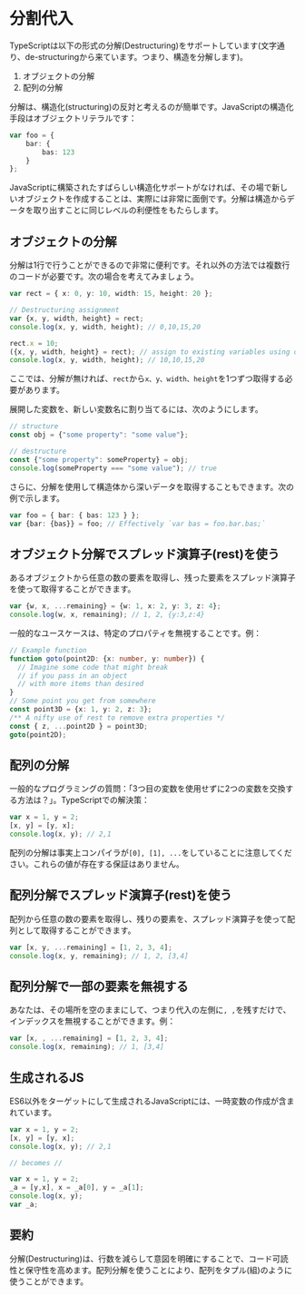 # 分割代入

TypeScriptは以下の形式の分解\(Destructuring\)をサポートしています\(文字通り、de-structuringから来ています。つまり、構造を分解します\)。

1. オブジェクトの分解
2. 配列の分解

分解は、構造化\(structuring\)の反対と考えるのが簡単です。JavaScriptの構造化手段はオブジェクトリテラルです：

```typescript
var foo = {
    bar: {
        bas: 123
    }
};
```

JavaScriptに構築されたすばらしい構造化サポートがなければ、その場で新しいオブジェクトを作成することは、実際には非常に面倒です。分解は構造からデータを取り出すことに同じレベルの利便性をもたらします。

## オブジェクトの分解

分解は1行で行うことができるので非常に便利です。それ以外の方法では複数行のコードが必要です。次の場合を考えてみましょう。

```typescript
var rect = { x: 0, y: 10, width: 15, height: 20 };

// Destructuring assignment
var {x, y, width, height} = rect;
console.log(x, y, width, height); // 0,10,15,20

rect.x = 10;
({x, y, width, height} = rect); // assign to existing variables using outer parentheses
console.log(x, y, width, height); // 10,10,15,20
```

ここでは、分解が無ければ、`rect`から`x、y、width、height`を1つずつ取得する必要があります。

展開した変数を、新しい変数名に割り当てるには、次のようにします。

```typescript
// structure
const obj = {"some property": "some value"};

// destructure
const {"some property": someProperty} = obj;
console.log(someProperty === "some value"); // true
```

さらに、分解を使用して構造体から深いデータを取得することもできます。次の例で示します。

```typescript
var foo = { bar: { bas: 123 } };
var {bar: {bas}} = foo; // Effectively `var bas = foo.bar.bas;`
```

## オブジェクト分解でスプレッド演算子\(rest\)を使う

あるオブジェクトから任意の数の要素を取得し、残った要素をスプレッド演算子を使って取得することができます。

```typescript
var {w, x, ...remaining} = {w: 1, x: 2, y: 3, z: 4};
console.log(w, x, remaining); // 1, 2, {y:3,z:4}
```

一般的なユースケースは、特定のプロパティを無視することです。例：

```typescript
// Example function
function goto(point2D: {x: number, y: number}) {
  // Imagine some code that might break
  // if you pass in an object
  // with more items than desired
}
// Some point you get from somewhere
const point3D = {x: 1, y: 2, z: 3};
/** A nifty use of rest to remove extra properties */
const { z, ...point2D } = point3D;
goto(point2D);
```

## 配列の分解

一般的なプログラミングの質問：「3つ目の変数を使用せずに2つの変数を交換する方法は？」。TypeScriptでの解決策：

```typescript
var x = 1, y = 2;
[x, y] = [y, x];
console.log(x, y); // 2,1
```

配列の分解は事実上コンパイラが`[0], [1], ...`をしていることに注意してください。これらの値が存在する保証はありません。

## 配列分解でスプレッド演算子\(rest\)を使う

配列から任意の数の要素を取得し、残りの要素を、スプレッド演算子を使って配列として取得することができます。

```typescript
var [x, y, ...remaining] = [1, 2, 3, 4];
console.log(x, y, remaining); // 1, 2, [3,4]
```

## 配列分解で一部の要素を無視する

あなたは、その場所を空のままにして、つまり代入の左側に`, ,`を残すだけで、インデックスを無視することができます。例：

```typescript
var [x, , ...remaining] = [1, 2, 3, 4];
console.log(x, remaining); // 1, [3,4]
```

## 生成されるJS

ES6以外をターゲットにして生成されるJavaScriptには、一時変数の作成が含まれています。

```typescript
var x = 1, y = 2;
[x, y] = [y, x];
console.log(x, y); // 2,1

// becomes //

var x = 1, y = 2;
_a = [y,x], x = _a[0], y = _a[1];
console.log(x, y);
var _a;
```

## 要約

分解\(Destructuring\)は、行数を減らして意図を明確にすることで、コード可読性と保守性を高めます。配列分解を使うことにより、配列をタプル\(組\)のように使うことができます。

